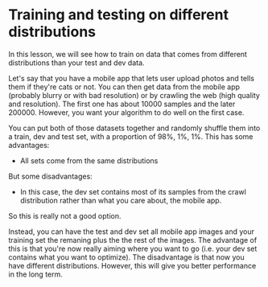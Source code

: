 # Training and testing on different distributions

In this lesson, we will see how to train on data that comes from different distributions than your test and dev data.

Let's say that you have a mobile app that lets user upload photos and tells them if they're cats or not. You can then get data from the mobile app (probably blurry or with bad resolution) or by crawling the web (high quality and resolution). The first one has about 10000 samples and the later 200000. However, you want your algorithm to do well on the first case.

You can put both of those datasets together and randomly shuffle them into a train, dev and test set, with a proportion of 98%, 1%, 1%. This has some advantages:

- All sets come from the same distributions

But some disadvantages:

- In this case, the dev set contains most of its samples from the crawl distribution rather than what you care about, the mobile app.

So this is really not a good option.

Instead, you can have the test and dev set all mobile app images and your training set the remaning plus the the rest of the images. The advantage of this is that you're now really aiming where you want to go (i.e. your dev set contains what you want to optimize). The disadvantage is that now you have different distributions. However, this will give you better performance in the long term.
